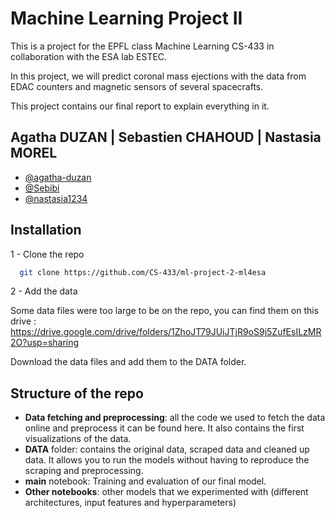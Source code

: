 # Machine Learning Project II

This is a project for the EPFL class Machine Learning CS-433 in collaboration with the ESA lab ESTEC.

In this project, we will predict coronal mass ejections with the data from EDAC counters and magnetic sensors of several spacecrafts.

This project contains our final report to explain everything in it.


## Agatha DUZAN | Sebastien CHAHOUD | Nastasia MOREL

- [@agatha-duzan](https://www.github.com/agatha-duzan)
- [@Sebibi](https://www.github.com/Sebibi)
- [@nastasia1234](https://www.github.com/nastasia1234)


## Installation

1 - Clone the repo

```bash
  git clone https://github.com/CS-433/ml-project-2-ml4esa
```

2 - Add the data

Some data files were too large to be on the repo, you can find them on this drive : 
https://drive.google.com/drive/folders/1ZhoJT79JUiJTjR9oS9j5ZufEsILzMR2O?usp=sharing

Download the data files and add them to the DATA folder.

## Structure of the repo

- **Data fetching and preprocessing**: all the code we used to fetch the data online and preprocess it can be found here. It also contains the first visualizations of the data.
- **DATA** folder: contains the original data, scraped data and cleaned up data. It allows you to run the models without having to reproduce the scraping and preprocessing.
- **main** notebook: Training and evaluation of our final model.
- **Other notebooks**: other models that we experimented with (different architectures, input features and hyperparameters)